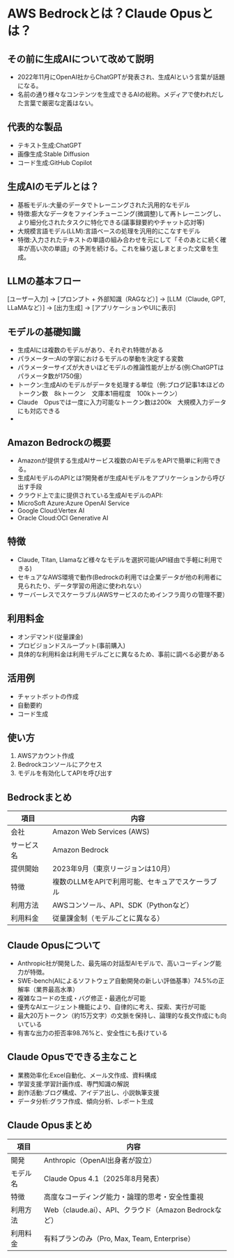 # AWS Bedrockとは？Claude Opusとは？

## その前に生成AIについて改めて説明
- 2022年11月にOpenAI社からChatGPTが発表され、生成AIという言葉が話題になる。
- 名前の通り様々なコンテンツを生成できるAIの総称。メディアで使われだした言葉で厳密な定義はない。

## 代表的な製品
- テキスト生成:ChatGPT
- 画像生成:Stable Diffusion
- コード生成:GitHub Copilot

## 生成AIのモデルとは？
- 基板モデル:大量のデータでトレーニングされた汎用的なモデル
- 特徴:膨大なデータをファインチューニング(微調整)して再トレーニングし、より細分化されたタスクに特化できる(議事録要約やチャット応対等)
- 大規模言語モデル(LLM):言語ベースの処理を汎用的にこなすモデル
- 特徴:入力されたテキストの単語の組み合わせを元にして「そのあとに続く確率が高い次の単語」の予測を続ける。これを繰り返しまとまった文章を生成。

## LLMの基本フロー
[ユーザー入力]
      →
[プロンプト + 外部知識（RAGなど）]
      →
[LLM（Claude, GPT, LLaMAなど）]
      →
[出力生成]
      →
[アプリケーションやUIに表示]

## モデルの基礎知識
- 生成AIには複数のモデルがあり、それぞれ特徴がある
- パラメーター:AIの学習におけるモデルの挙動を決定する変数
- パラメーターサイズが大きいほどモデルの推論性能が上がる(例:ChatGPTはパラメータ数が1750億）
- トークン:生成AIのモデルがデータを処理する単位（例:ブログ記事1本ほどのトークン数　8kトークン　文庫本1冊程度　100kトークン）
- Claude　Opusでは一度に入力可能なトークン数は200k　大規模入力データにも対応できる
- 
## Amazon Bedrockの概要
- Amazonが提供する生成AIサービス複数のAIモデルをAPIで簡単に利用できる。
- 生成AIモデルのAPIとは?開発者が生成AIモデルをアプリケーションから呼び出す手段
- クラウド上で主に提供されている生成AIモデルのAPI:
- MicroSoft Azure:Azure OpenAI Service
- Google Cloud:Vertex AI
- Oracle Cloud:OCI Generative AI

## 特徴
- Claude, Titan, Llamaなど様々なモデルを選択可能(API経由で手軽に利用できる)
- セキュアなAWS環境で動作(Bedrockの利用では企業データが他の利用者に見られたり、データ学習の用途に使われない）
- サーバーレスでスケーラブル(AWSサービスのためインフラ周りの管理不要）

## 利用料金
- オンデマンド(従量課金)
- プロビジョンドスループット(事前購入)
- 具体的な利用料金は利用モデルごとに異なるため、事前に調べる必要がある

## 活用例
- チャットボットの作成
- 自動要約
- コード生成

## 使い方
1. AWSアカウント作成
2. Bedrockコンソールにアクセス
3. モデルを有効化してAPIを呼び出す

## Bedrockまとめ

| 項目       | 内容                                             |
|------------|--------------------------------------------------|
| 会社       | Amazon Web Services (AWS)                        |
| サービス名 | Amazon Bedrock                                   |
| 提供開始   | 2023年9月（東京リージョンは10月）                |
| 特徴       | 複数のLLMをAPIで利用可能、セキュアでスケーラブル |
| 利用方法   | AWSコンソール、API、SDK（Pythonなど）            |
| 利用料金   | 従量課金制（モデルごとに異なる）                 |

## Claude Opusについて
- Anthropic社が開発した、最先端の対話型AIモデルで、高いコーディング能力が特徴。
- SWE-bench(AIによるソフトウェア自動開発の新しい評価基準）74.5%の正解率（業界最高水準）
- 複雑なコードの生成・バグ修正・最適化が可能
- 優秀なAIエージェント機能により、自律的に考え、探索、実行が可能
- 最大20万トークン（約15万文字）の文脈を保持し、論理的な長文作成にも向いている
- 有害な出力の拒否率98.76%と、安全性にも長けている

## Claude Opusでできる主なこと
- 業務効率化:Excel自動化、メール文作成、資料構成
- 学習支援:学習計画作成、専門知識の解説
- 創作活動:ブログ構成、アイデア出し、小説執筆支援
- データ分析:グラフ作成、傾向分析、レポート生成

## Claude Opusまとめ
| 項目     | 内容                                                  |
|----------|-------------------------------------------------------|
| 開発     | Anthropic（OpenAI出身者が設立）                       |
| モデル名 | Claude Opus 4.1（2025年8月発表）                      |
| 特徴     | 高度なコーディング能力・論理的思考・安全性重視        |
| 利用方法 | Web（claude.ai）、API、クラウド（Amazon Bedrockなど） |
| 利用料金 | 有料プランのみ（Pro, Max, Team, Enterprise）          |

